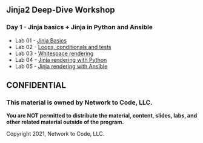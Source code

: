 ## Jinja2 Deep-Dive Workshop

### Day 1 - Jinja basics + Jinja in Python and Ansible

- Lab 01 - [Jinja Basics](lab_guides/lab01_jinja_basics.md)
- Lab 02 - [Loops, conditionals and tests](lab_guides/lab02_loops_conditionals.md)
- Lab 03 - [Whitespace rendering](lab_guides/lab03_whitespace_rendering.md)
- Lab 04 - [Jinja rendering with Python](lab_guides/lab04_jinja_in_python.md)
- Lab 05 - [Jinja rendering with Ansible](lab_guides/lab05_ansible_template.md)

## CONFIDENTIAL

### This material is owned by Network to Code, LLC.

**You are NOT permitted to distribute the material, content, slides, labs, and other related material outside of the program.**

Copyright 2021, Network to Code, LLC.
